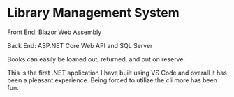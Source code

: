 # Library Management System

Front End: Blazor Web Assembly

Back End: ASP.NET Core Web API and SQL Server

Books can easily be loaned out, returned, and put on reserve.

This is the first .NET application I have built using VS Code and overall it has been a pleasant experience. Being forced to utilize the cli more has been fun.
